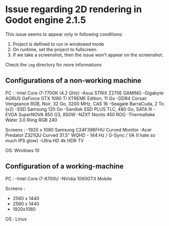 # Issue regarding 2D rendering in Godot engine 2.1.5

This issue seems to appear only in following conditions:

1. Project is defined to run in windowed mode
2. On runtime, set the project to fullscreen
3. If we take a screenshot, then the issue won't appear on the screenshot.

Check the `img` directory for more informations

## Configurations of a non-working machine

PC :
-Intel Core i7-7700K (4.2 GHz)
-Asus STRIX Z270E GAMING
-Gigabyte AORUS GeForce GTX 1080 Ti XTREME Edition, 11 Go
-DDR4 Corsair Vengeance RGB, Noir, 32 Go, 3200 MHz, CAS 16
-Seagate BarraCuda, 2 To (x2)
-SSD Samsung 120 Go
-Sandisk SSD PLUS TLC, 480 Go, SATA III
-EVGA SuperNOVA 850 G3, 850W
-NZXT Noctis 450 ROG
-Thermaltake Water 3.0 Riing RGB 240

Screens :
-1920 x 1080 Samsung C24F396FHU Curved Monitor
-Acer Predator Z321QU Curved 31.5" WQHD - 144 Hz / G-Sync / VA (I hate so much IPS glow)
-Ultra HD 4k HDR TV

OS:
Windows 10

## Configuration of a working-machine

PC :
-Intel Core i7-8700U
-NVidia 1060GTX Mobile

Screens :
- 2560 x 1440
- 2560 x 1440
- 1920x1080

OS :
Linux
